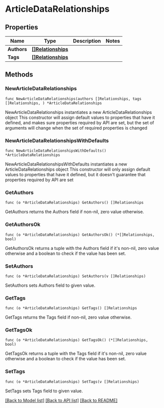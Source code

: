 # ArticleDataRelationships

## Properties

Name | Type | Description | Notes
------------ | ------------- | ------------- | -------------
**Authors** | [**[]Relationships**](Relationships.md) |  | 
**Tags** | [**[]Relationships**](Relationships.md) |  | 

## Methods

### NewArticleDataRelationships

`func NewArticleDataRelationships(authors []Relationships, tags []Relationships, ) *ArticleDataRelationships`

NewArticleDataRelationships instantiates a new ArticleDataRelationships object
This constructor will assign default values to properties that have it defined,
and makes sure properties required by API are set, but the set of arguments
will change when the set of required properties is changed

### NewArticleDataRelationshipsWithDefaults

`func NewArticleDataRelationshipsWithDefaults() *ArticleDataRelationships`

NewArticleDataRelationshipsWithDefaults instantiates a new ArticleDataRelationships object
This constructor will only assign default values to properties that have it defined,
but it doesn't guarantee that properties required by API are set

### GetAuthors

`func (o *ArticleDataRelationships) GetAuthors() []Relationships`

GetAuthors returns the Authors field if non-nil, zero value otherwise.

### GetAuthorsOk

`func (o *ArticleDataRelationships) GetAuthorsOk() (*[]Relationships, bool)`

GetAuthorsOk returns a tuple with the Authors field if it's non-nil, zero value otherwise
and a boolean to check if the value has been set.

### SetAuthors

`func (o *ArticleDataRelationships) SetAuthors(v []Relationships)`

SetAuthors sets Authors field to given value.


### GetTags

`func (o *ArticleDataRelationships) GetTags() []Relationships`

GetTags returns the Tags field if non-nil, zero value otherwise.

### GetTagsOk

`func (o *ArticleDataRelationships) GetTagsOk() (*[]Relationships, bool)`

GetTagsOk returns a tuple with the Tags field if it's non-nil, zero value otherwise
and a boolean to check if the value has been set.

### SetTags

`func (o *ArticleDataRelationships) SetTags(v []Relationships)`

SetTags sets Tags field to given value.



[[Back to Model list]](../README.md#documentation-for-models) [[Back to API list]](../README.md#documentation-for-api-endpoints) [[Back to README]](../README.md)


